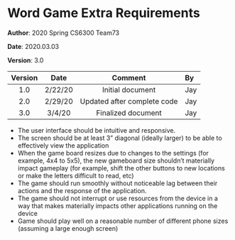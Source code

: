 # Word Game Extra Requirements

**Author**: 2020 Spring CS6300 Team73

**Date**: 2020.03.03

**Version**: 3.0

| Version | Date    | Comment  | By |
| :----: | :-----------: | :-----------:|:----
| 1.0 | 2/22/20 | Initial document | Jay
| 2.0 | 2/29/20 | Updated after complete code | Jay
| 3.0 | 3/4/20 | Finalized document | Jay

* The user interface should be intuitive and responsive.
* The screen should be at least 3” diagonal (ideally larger) to be able to effectively view the application
* When the game board resizes due to changes to the settings (for example, 4x4 to 5x5), the new gameboard size shouldn’t materially impact gameplay (for example, shift the other buttons to new locations or make the letters difficult to read, etc)
* The game should run smoothly without noticeable lag between their actions and the response of the application.
* The game should not interrupt or use resources from the device in a way that makes materially impacts other applications running on the device
* Game should play well on a reasonable number of different phone sizes (assuming a large enough screen)
